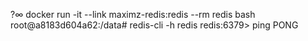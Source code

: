 ?∞ docker run -it --link maximz-redis:redis --rm redis bash
root@a8183d604a62:/data# redis-cli -h redis
redis:6379> ping
PONG